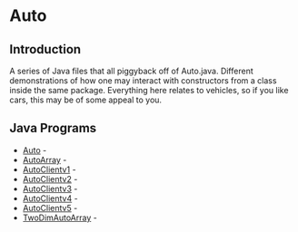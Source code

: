 # Auto
## Introduction
A series of Java files that all piggyback off of Auto.java. Different demonstrations of how one may interact with constructors from a class inside the same package. Everything here relates to vehicles, so if you like cars, this may be of some appeal to you.

## Java Programs
 * [Auto](https://github.com/Spades86/Undergraduate/blob/master/Java/Java-2/Auto/src/auto/Auto.java) - 
 * [AutoArray](https://github.com/Spades86/Undergraduate/blob/master/Java/Java-2/Auto/src/auto/AutoArray.java) - 
 * [AutoClientv1](https://github.com/Spades86/Undergraduate/blob/master/Java/Java-2/Auto/src/auto/AutoClientv1.java) - 
 * [AutoClientv2](https://github.com/Spades86/Undergraduate/blob/master/Java/Java-2/Auto/src/auto/AutoClientv2.java) - 
 * [AutoClientv3](https://github.com/Spades86/Undergraduate/blob/master/Java/Java-2/Auto/src/auto/AutoClientv3.java) - 
 * [AutoClientv4](https://github.com/Spades86/Undergraduate/blob/master/Java/Java-2/Auto/src/auto/AutoClientv4.java) - 
 * [AutoClientv5](https://github.com/Spades86/Undergraduate/blob/master/Java/Java-2/Auto/src/auto/AutoClientv5.java) - 
 * [TwoDimAutoArray](https://github.com/Spades86/Undergraduate/blob/master/Java/Java-2/Auto/src/auto/TwoDimAutoArray.java) - 
